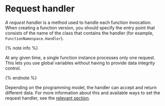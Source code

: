 # Request handler

_A request handler_ is a method used to handle each function invocation. When creating a function version, you should specify the entry point that consists of the name of the class that contains the handler (for example, `FunctionNamespace.Handler`).

{% note info %}

At any given time, a single function instance processes only one request. This lets you use global variables without having to provide data integrity control.

{% endnote %}

Depending on the programming model, the handler can accept and return different data. For more information about this and available ways to set the request handler, see the [relevant section](model).